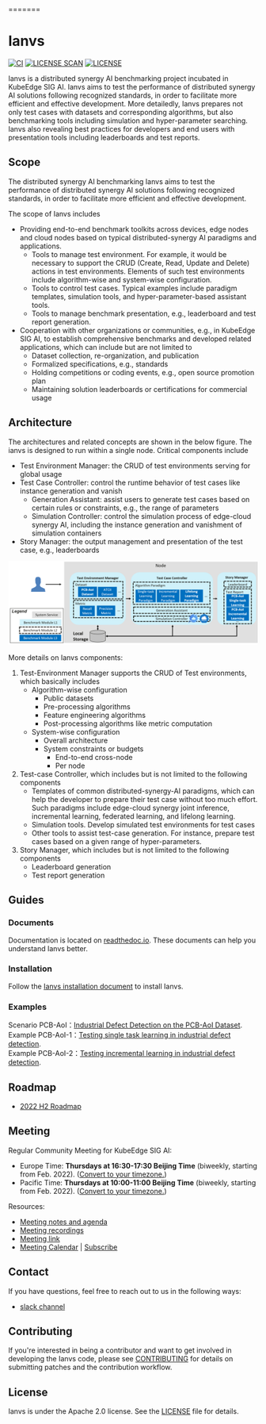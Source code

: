 =======
# Ianvs
[![CI](https://github.com/kubeedge-sedna/ianvs/workflows/CI/badge.svg?branch=v0.1)](https://github.com/kubeedge-sedna/ianvs/actions)
[![LICENSE SCAN](https://app.fossa.com/api/projects/git%2Bgithub.com%2Fkubeedge-sedna%2Fianvs.svg?type=shield)](https://app.fossa.com/projects/git%2Bgithub.com%2Fkubeedge-sedna%2Fianvs?ref=badge_shield)
[![LICENSE](https://img.shields.io/github/license/kubeedge-sedna/ianvs.svg)](/LICENSE)

Ianvs is a distributed synergy AI benchmarking project incubated in KubeEdge SIG AI. Ianvs aims to test the performance of distributed synergy AI solutions following recognized standards, in order to facilitate more efficient and effective development. More detailedly, Ianvs prepares not only test cases with datasets and corresponding algorithms, but also benchmarking tools including simulation and hyper-parameter searching. Ianvs also revealing best practices for developers and end users with presentation tools including leaderboards and test reports. 

## Scope
The distributed synergy AI benchmarking Ianvs aims to test the performance of distributed synergy AI solutions following recognized standards, in order to facilitate more efficient and effective development. 

The scope of Ianvs includes
- Providing end-to-end benchmark toolkits across devices, edge nodes and cloud nodes based on typical distributed-synergy AI paradigms and applications. 
    - Tools to manage test environment. For example, it would be necessary to support the CRUD (Create, Read, Update and Delete) actions in test environments. Elements of such test environments include algorithm-wise and system-wise configuration.  
    - Tools to control test cases. Typical examples include paradigm templates, simulation tools, and hyper-parameter-based assistant tools.
    - Tools to manage benchmark presentation, e.g., leaderboard and test report generation. 
- Cooperation with other organizations or communities, e.g., in KubeEdge SIG AI, to establish comprehensive benchmarks and developed related applications, which can include but are not limited to 
    - Dataset collection, re-organization, and publication
    - Formalized specifications, e.g., standards 
    - Holding competitions or coding events, e.g., open source promotion plan
    - Maintaining solution leaderboards or certifications for commercial usage 


## Architecture
The architectures and related concepts are shown in the below figure. The ianvs is designed to run within a single node. Critical components include
- Test Environment Manager: the CRUD of test environments serving for global usage
- Test Case Controller: control the runtime behavior of test cases like instance generation and vanish 
    - Generation Assistant: assist users to generate test cases based on certain rules or constraints, e.g., the range of parameters 
    - Simulation Controller: control the simulation process of edge-cloud synergy AI, including the instance generation and vanishment of simulation containers
- Story Manager: the output management and presentation of the test case, e.g., leaderboards


![](docs/guides/images/ianvs_arch.png)

More details on Ianvs components: 
1. Test-Environment Manager supports the CRUD of Test environments, which basically includes
    - Algorithm-wise configuration
        - Public datasets
        - Pre-processing algorithms
        - Feature engineering algorithms
        - Post-processing algorithms like metric computation
    - System-wise configuration
        - Overall architecture
        - System constraints or budgets
            - End-to-end cross-node 
            - Per node
1. Test-case Controller, which includes but is not limited to the following components 
    - Templates of common distributed-synergy-AI paradigms, which can help the developer to prepare their test case without too much effort. Such paradigms include edge-cloud synergy joint inference, incremental learning, federated learning, and lifelong learning. 
    - Simulation tools. Develop simulated test environments for test cases
    - Other tools to assist test-case generation. For instance, prepare test cases based on a given range of hyper-parameters. 
1. Story Manager, which includes but is not limited to the following components
    - Leaderboard generation
    - Test report generation


## Guides

### Documents

Documentation is located on [readthedoc.io](https://ianvs.readthedocs.io/). These documents can help you understand Ianvs better.


### Installation
Follow the [Ianvs installation document](docs/guides/how-to-install-ianvs.md) to install Ianvs.

### Examples
Scenario PCB-AoI：[Industrial Defect Detection on the PCB-AoI Dataset](/examples/pcb-aoi/README.md).  
Example PCB-AoI-1：[Testing single task learning in industrial defect detection](/docs/proposals/test-reports/testing-single-task-learning-in-industrial-defect-detection-with-pcb-aoi.md).  
Example PCB-AoI-2：[Testing incremental learning in industrial defect detection](/docs/proposals/test-reports/testing-incremental-learning-in-industrial-defect-detection-with-pcb-aoi.md).  


## Roadmap

* [2022 H2 Roadmap](docs/roadmap.md)

## Meeting

Regular Community Meeting for KubeEdge SIG AI:
- Europe Time: **Thursdays at 16:30-17:30 Beijing Time** (biweekly, starting from Feb. 2022).
([Convert to your timezone.](https://www.thetimezoneconverter.com/?t=16%3A30&tz=GMT%2B8&))
- Pacific Time: **Thursdays at 10:00-11:00 Beijing Time** (biweekly, starting from Feb. 2022).
([Convert to your timezone.](https://www.thetimezoneconverter.com/?t=10%3A00&tz=GMT%2B8&))

Resources:
- [Meeting notes and agenda](https://docs.google.com/document/d/12n3kGUWTkAH4q2Wv5iCVGPTA_KRWav_eakbFrF9iAww/edit)
- [Meeting recordings](https://www.youtube.com/playlist?list=PLQtlO1kVWGXkRGkjSrLGEPJODoPb8s5FM)
- [Meeting link](https://zoom.us/j/4167237304)
- [Meeting Calendar](https://calendar.google.com/calendar/u/0/r?cid=Y19nODluOXAwOG05MzFiYWM3NmZsajgwZzEwOEBncm91cC5jYWxlbmRhci5nb29nbGUuY29t) | [Subscribe](https://calendar.google.com/calendar/u/0/r?cid=OHJqazhvNTE2dmZ0ZTIxcWlidmxhZTNsajRAZ3JvdXAuY2FsZW5kYXIuZ29vZ2xlLmNvbQ)

## Contact

<!--
If you need support, start with the [troubleshooting guide](./docs/troubleshooting.md), and work your way through the process that we've outlined.
-->

If you have questions, feel free to reach out to us in the following ways:
- [slack channel](https://app.slack.com/client/TDZ5TGXQW/C01EG84REVB/details)

## Contributing

If you're interested in being a contributor and want to get involved in developing the Ianvs code, please see [CONTRIBUTING](CONTRIBUTING.md) for details on submitting patches and the contribution workflow.

## License

Ianvs is under the Apache 2.0 license. See the [LICENSE](LICENSE) file for details.
